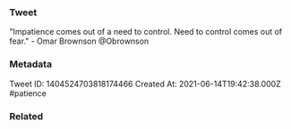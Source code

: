 ### Tweet
"Impatience comes out of a need to control.
Need to control comes out of fear." - Omar Brownson @Obrownson

### Metadata
Tweet ID: 1404524703818174466
Created At: 2021-06-14T19:42:38.000Z
#patience

### Related

